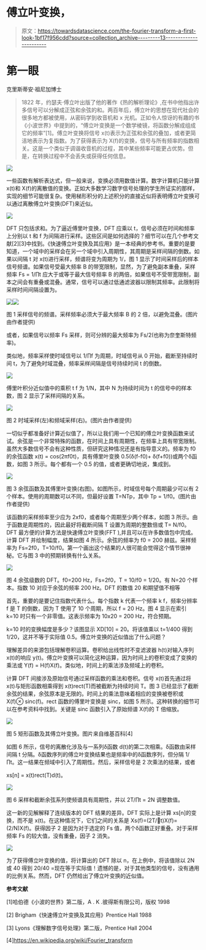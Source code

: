 # 傅立叶变换，

> 原文：<https://towardsdatascience.com/the-fourier-transform-a-first-look-1bf17f956cdd?source=collection_archive---------13----------------------->

# 第一眼

克里斯蒂安·祖尼加博士

> 1822 年，约瑟夫·傅立叶出版了他的著作《热的解析理论》,在书中他指出许多信号可以分解成正弦和余弦的和。两百年后，傅立叶的思想在现代社会的很多地方都被使用，从密码学到收音机和 x 光机。正如令人惊讶的有趣的书《小波世界》中提到的，“傅立叶变换是一个数学棱镜，将函数分解成组成它的频率”[1]。傅立叶变换将信号 x(t)表示为正弦和余弦的叠加，或者更简洁地表示为复指数。为了获得表示为 X(f)的变换，信号与所有频率的指数相关。这是一个类似于调谐收音机的过程，其中某些频率可能更占优势。但是，在转换过程中不会丢失或获得任何信息。

![](img/33841c76a61d521e9addd8ab85ffd340.png)

一些函数有解析表达式，但一般来说，变换必须用数值计算。数字计算机只能计算 x(t)和 X(f)的离散值的变换。正如大多数学习数字信号处理的学生所证实的那样，实现的细节可能很复杂。使用梯形积分的上述积分的直接近似将表明傅立叶变换可以通过离散傅立叶变换(DFT)来近似。

![](img/088fa8fae05b82f45f78ae98ce26ec90.png)

DFT 只包括求和。为了逼近傅里叶变换，DFT 应乘以 t，信号必须在时间和频率上分别以 t 和 f 为间隔进行采样。这些区间是如何选择的？细节可以在几个参考文献[2][3]中找到。《快速傅立叶变换及其应用》是一本经典的参考书。重要的是要知道，一个域中的采样会在另一个域中引入周期性，其周期是采样间隔的倒数。如果以间隔 t 对 x(t)进行采样，频谱将变为周期为 1/，图 1 显示了时间采样后的样本信号频谱。如果信号受最大频率 B 的带宽限制，显然，为了避免副本重叠，采样频率 Fs = 1/∏t 应大于或等于最大信号频率 B 的两倍，如果信号不受带宽限制，副本之间会有重叠或混叠。通常，信号可以通过低通滤波器以限制其频率。此限制将采样时间间隔设置为。

![](img/701584ed16c908274a0923bde6ed09b3.png)![](img/bf1807085283020753ffb82674804b4f.png)

图 1 采样信号的频谱。采样频率必须大于最大频率 B 的 2 倍，以避免混叠。(图片由作者提供)

或者，如果信号以频率 Fs 采样，则可分辨的最大频率为 Fs/2(也称为奈奎斯特频率)。

类似地，频率采样使时域信号以 1/∏f 为周期，时域信号从 0 开始，截断至持续时间 t，为了避免时域混叠，频率采样间隔是信号持续时间 t 的倒数。

![](img/7c2e933f44187c3461071aa4ab2a1cb3.png)

傅里叶积分近似值中的乘积 t f 为 1/N，其中 N 为持续时间为 t 的信号中的样本数，图 2 显示了采样间隔的关系。

![](img/c70488a38c99103998915716b309083d.png)

图 2 时域采样(左)和频域采样(右)。(图片由作者提供)

一切似乎都准备好计算近似值了，所以让我们用一个已知的傅立叶变换函数来试试。余弦是一个非常特殊的函数，在时间上具有周期性，在频率上具有带宽限制。虽然大多数信号不会有这种性质，但研究这种情况还是有指导意义的。频率为 f0 的余弦函数 x(t) = cos(2πf0t)，具有傅里叶变换 0.5(δ(f-f0)+ δ(f+f0))或两个δ函数，如图 3 所示。每个都有一个 0.5 的值，或者更确切地说，集成到。

![](img/797cb99dd8adc07789e05e5e98b28944.png)

图 3 余弦函数及其傅里叶变换(右图)。如图所示，时域信号每个周期最少可以有 2 个样本。使用的周期数可以不同，但最好设置 T=NTp，其中 Tp = 1/f0。(图片由作者提供)

该函数的采样频率至少应为 2xf0，或者每个周期至少两个样本，如图 3 所示。由于函数是周期性的，因此最好将截断间隔 T 设置为周期的整数倍或 T= N/f0。DFT 最方便的计算方法是快速傅立叶变换(FFT ),并且可以在许多数值包中完成。计算 DFT 并绘制幅度，结果如图 4 所示。余弦的频率为 f0 = 200 赫兹。采样频率为 Fs=2f0，T=10/f0。第一个画出这个结果的人很可能会觉得这个情节很神秘。它与图 3 中的预期转换有什么关系。

![](img/27c2dada8b6d88ba2f1ea33a6038ac22.png)

图 4 余弦级数的 DFT。f0=200 Hz，Fs=2f0，T = 10/f0 = 1/20。有 N=20 个样本。指数 10 对应于余弦的频率 200 Hz。DFT 的数值 20 和期望值不相等

首先，重要的是要记住指数代表什么。每个指数 k 代表一个频率 k f，频率分辨率 f 是 T 的倒数，因为 T 使用了 10 个周期，所以 f = 20 Hz。图 4 显示在索引 k=10 时只有一个非零值。这表示频率为 10x20 = 200 Hz，符合预期。

k=10 时的变换幅度是多少？该图显示 XD[10] = 20。将该值乘以 t=1/400 得到 1/20，这并不等于实际值 0.5。傅立叶变换的近似值出了什么问题？

理解差异的来源包括理解卷积运算。卷积给出线性时不变滤波器 h(t)对输入序列 x(t)的响应 y(t)。傅立叶变换可以简化这种运算，因为时间上的卷积变成了变换的乘法或 Y(f) = H(f)X(f)。类似地，时间上的乘法涉及频域上的卷积。

计算 DFT 间接涉及原始信号通过采样函数的乘法和卷积。信号 x(t)首先通过将 x(t)与矩形函数相乘得到 x(t)rect(T)而被截断为持续时间 T。图 3 已经显示了截断余弦的结果，余弦原本是无限的。时间上的乘法意味着相应的变换被卷积或 X(f)⊗ sinc(f)。rect 函数的傅里叶变换是 sinc，如图 5 所示。这种转换的细节可以在参考资料中找到。关键是 sinc 函数引入了原始频谱 X(f)的 T 倍缩放。

![](img/2fba8b07eb375c716f368313273020f7.png)

图 5 矩形函数及其傅立叶变换。图片来自维基百科[4]

如图 6 所示，信号的离散化涉及与一系列δ函数 d(t)的第二次相乘。δ函数由采样间隔 t 分隔。δ函数序列的傅立叶变换结果也是频率中的δ函数序列，但分隔 1/∏t。这一结果在频域中引入了周期性。然后，采样信号是 2 次乘法的结果，或者

xs[n] = x(t)rect(T)d(t)。

![](img/0b1ce0475db8efb84cf56357ed58940a.png)

图 6 采样和截断余弦系列使频谱具有周期性，并以 2T/∏t = 2N 调整数值。

这一新的见解解释了连续版本的 DFT 结果的差异。DFT 实际上是计算 xs[n]的变换，而不是 x(t)。在这种情况下，它们之间的关系是 Xs(f)=(2T/𕐼t)X(f)=(2/N)X(f)。获得因子 2 是因为对于选定的 Fs 值，两个δ函数正好重叠。对于采样频率 Fs 的较大值，没有重叠，因子 2 消失。

![](img/c3672aca88cf7142aa5b3005efc3da65.png)

为了获得傅立叶变换的值，将计算出的 DFT 除以 n，在上例中，将该值除以 2N 或 40 得到 20/40 =现在等于实际值！遗憾的是，对于其他类型的信号，没有通用的比例关系。然而，DFT 仍然给出了傅立叶变换的近似值。

**参考文献**

[1]哈伯德《小波的世界》第二版，A . K .彼得斯有限公司，版权 1998

[2] Brigham《快速傅立叶变换及其应用》Prentice Hall 1988

[3] Lyons《理解数字信号处理》第二版，Prentice Hall 2004

[4]https://en.wikipedia.org/wiki/Fourier_transform